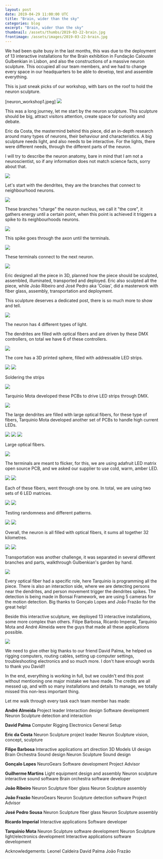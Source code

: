 ```yaml
---
layout: post
date: 2019-04-29 11:00:00 UTC
title: "Brain, wider than the sky"
categories: blog
excerpt: "Brain, wider than the sky"
thumbnail: /assets/thumbs/2019-03-22-brain.jpg
frontimage: /assets/images/2019-03-22-brain.jpg
---
```


We had been quite busy in the last months, this was due to the deployment of 13 interactive installations for the Brain exhibition in Fundação Calouste Gulbenkian in Lisbon, and also the constructions of a massive neuron sculpture. This occupied all our team members, and we had to change every space in our headquarters to be able to develop, test and assemble everything.

This is just sneak picks of our workshop, with bars on the roof to hold the neuron sculpture.

[neuron_workshop1.jpeg]
![](/assets/images/2019-04-29-neuron_workshop1.JPG)

This was a long journey, let me start by the neuron sculpture. This sculpture should be big, attract visitors attention, create space for curiosity and debate.

Eric da Costa, the mastermind behind this piece, did an in-depth research around many types of neurons, their behaviour and characteristics. A big sculpture needs light, and also needs to be interactive. For the lights, there were different needs, through the different parts of the neuron.

I will try to describe the neuron anatomy, bare in mind that I am not a neuroscientist, so if any information does not match science facts, sorry about that.

![](/assets/images/2019-04-29-neuron_3d_2.JPG) 

Let's start with the dendrites, they are the branches that connect to neighbourhood neurons. 

![](/assets/images/2019-04-29-neuronio1_dendrites.JPG)

These branches "charge" the neuron nucleus, we call it "the core", it gathers energy until a certain point, when this point is achieved it triggers a spike to its neighbourhoods neurons.  

![](/assets/images/2019-04-29-neuronio3_nucleo.JPG)

This spike goes through the axon until the terminals.

![](/assets/images/2019-04-29-neuronio_axon.JPG)

These terminals connect to the next neuron.

![](/assets/images/2019-04-29-neuronio2_terminals.JPG)

Eric designed all the piece in 3D, planned how the piece should be sculpted, assembled, illuminated, transported and deployed.
Eric also sculpted all the piece, while João Ribeiro and José Pedro aka 'Coias', did a masterwork with fiber glass, assembly, transportation and deployment.

This sculpture deserves a dedicated post, there is so much more to show and tell.

![](/assets/images/2019-04-29-neuronio3_sculpture.JPG)

The neuron has 4 different types of light.

The dendrites are filled with optical fibers and are driven by these DMX controllers, on total we have 6 of these controllers.

![](/assets/images/2019-04-29-neuronio_dmxlightsource3.JPG)

The core has a 3D printed sphere, filled with addressable LED strips. 

![](/assets/images/2019-04-29-neuronio_core.JPG)
![](/assets/images/2019-04-29-neuronio3_nucleo1.JPG)

Soldering the strips

![](/assets/images/2019-04-29-neuronio3_nucleo2.JPG)

Tarquinio Mota developed these PCBs to drive LED strips through DMX.

![](/assets/images/2019-04-29-neuronio_pcbs_ledstrips.JPG)

The large dendrites are filled with large optical fibers, for these type of fibers, Tarquinio Mota developed another set of PCBs to handle high current LEDs.

![](/assets/images/2019-04-29-neuronio_high_powerleds1.JPG)
![](/assets/images/2019-04-29-neuronio_high_powerleds2.JPG)
![](/assets/images/2019-04-29-neuronio_high_powerleds3.JPG)

Large optical fibers.

![](/assets/images/2019-04-29-neuronio_high_power_opticalfibers.JPG)

The terminals are meant to flicker, for this, we are using adafruit LED matrix open source PCB, and we asked our supplier to use cold, warm, amber LED.

![](/assets/images/2019-04-29-neuron_ledmatrix1.JPG)
![](/assets/images/2019-04-29-neuron_ledmatrix2.JPG)

Each of these fibers, went through one by one. In total, we are using two sets of 6 LED matrices.

![](/assets/images/2019-04-29-neuron_ledmatrix3.JPG)
![](/assets/images/2019-04-29-neuron_ledmatrix5.JPG)

Testing randomness and different patterns.

![](/assets/images/2019-04-29-fibers_optics.gif)
![](/assets/images/2019-04-29-led_matrix.gif)

Overall, the neuron is all filled with optical fibers, it sums all together 32 kilometres.

![](/assets/images/2019-04-29-neuron_opticalfibers1.JPG)
![](/assets/images/2019-04-29-neuron_opticalfibers2.JPG)

Transportation was another challenge, it was separated in several different branches and parts, walkthrough Gulbenkian's garden by hand.

![](/assets/images/2019-04-29-neuron_transport.gif)

Every optical fiber had a specific role, here Tarquinio is programming all the piece. There is also an interaction side, where we are detecting persons near the dendrites, and person movement trigger the dendrites spikes. The detection is being made in Bonsai Framework, we are using 5 cameras for the motion detection. Big thanks to Gonçalo Lopes and João Frazão for the great help!

Beside this interactive sculpture, we deployed 13 interactive installations, some more complex than others. Filipe Barbosa,  Ricardo Imperial, Tarquínio Mota and André Almeida were the guys that made all these applications possible.

![](/assets/images/2019-04-29-fotos_instalacoes.jpg)

We need to give other big thanks to our friend David Palma, he helped us rigging computers, routing cables, setting up computer settings, troubleshooting electronics and so much more. I don't have enough words to thank you David!!

In the end, everything is working in full, but we couldn't end this post without mentioning one major mistake we have made. The credits are all messed up, and with so many installations and details to manage, we totally missed this non-less important thing.

Let me walk through every task each team member has made:

<b>André Almeida</b>
Project leader
Interaction design
Software development
Neuron Sculpture detection and interaction

<b>David Palma</b>
Computer Rigging
Electronics
General Setup

<b>Eric da Costa</b>
Neuron Sculpture project leader
Neuron Sculpture vision, concept, sculpture

<b>Filipe Barbosa</b>
Interactive applications art direction
3D Models
UI design
Brain Orchestra Sound design 
Neuron Sculpture Sound design

<b>Gonçalo Lopes</b> NeuroGears
Software development
Project Advisor

<b>Guilherme Martins</b>
Light equipment design and assembly
Neuron sculpture interactive sound software
Brain orchestra software developer

<b>João Ribeiro</b>
Neuron Sculpture fiber glass
Neuron Sculpture assembly

<b>João Frazão</b> NeuroGears
Neuron Sculpture detection software
Project Advisor

<b>José Pedro Sousa</b>
Neuron Sculpture fiber glass
Neuron Sculpture assembly

<b>Ricardo Imperial</b>
Interactive applications Software developer

<b>Tarquínio Mota</b>
Neuron Sculpture software development
Neuron Sculpture light/electronics development
Interactive applications software development

Acknowledgements:
Leonel Caldeira
David Palma
João Frazão

